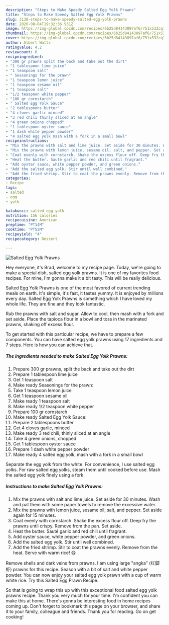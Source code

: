 ```yaml
---
description: "Steps to Make Speedy Salted Egg Yolk Prawns"
title: "Steps to Make Speedy Salted Egg Yolk Prawns"
slug: 3138-steps-to-make-speedy-salted-egg-yolk-prawns
date: 2020-08-04T19:32:36.931Z
image: https://img-global.cpcdn.com/recipes/6b25d84143897af6/751x532cq70/salted-egg-yolk-prawns-recipe-main-photo.jpg
thumbnail: https://img-global.cpcdn.com/recipes/6b25d84143897af6/751x532cq70/salted-egg-yolk-prawns-recipe-main-photo.jpg
cover: https://img-global.cpcdn.com/recipes/6b25d84143897af6/751x532cq70/salted-egg-yolk-prawns-recipe-main-photo.jpg
author: Albert Watts
ratingvalue: 4.2
reviewcount: 6
recipeingredient:
- "300 gr prawns split the back and take out the dirt"
- "1 tablespoon lime juice"
- "1 teaspoon salt"
- " Seasonings for the prawn"
- "1 teaspoon lemon juice"
- "1 teaspoon sesame oil"
- "1 teaspoon salt"
- "1/2 teaspoon white pepper"
- "100 gr cornstarch"
- " Salted Egg Yolk Sauce"
- "2 tablespoons butter"
- "4 cloves garlic minced"
- "3 red chili thinly sliced at an angle"
- "4 green onions chopped"
- "1 tablespoon oyster sauce"
- "1 dash white pepper powder"
- "4 salted egg yolk mash with a fork in a small bowl"
recipeinstructions:
- "Mix the prawns with salt and lime juice. Set aside for 30 minutes. Wash and pat them with some paper towels to remove the excessive water."
- "Mix the prawns with lemon juice, sesame oil, salt, and pepper. Set aside again for 15 minutes."
- "Coat evenly with cornstarch. Shake the excess flour off. Deep fry the prawns until crispy. Remove from the pan. Set aside."
- "Heat the butter. Sauté garlic and red chili until fragrant."
- "Add oyster sauce, white pepper powder, and green onions."
- "Add the salted egg yolk. Stir until well combined."
- "Add the fried shrimp. Stir to coat the prawns evenly. Remove from the heat. Serve with warm rice! 😋"
categories:
- Recipe
tags:
- salted
- egg
- yolk

katakunci: salted egg yolk 
nutrition: 156 calories
recipecuisine: American
preptime: "PT14M"
cooktime: "PT52M"
recipeyield: "4"
recipecategory: Dessert

---
```



![Salted Egg Yolk Prawns](https://img-global.cpcdn.com/recipes/6b25d84143897af6/751x532cq70/salted-egg-yolk-prawns-recipe-main-photo.jpg)

Hey everyone, it's Brad, welcome to my recipe page. Today, we're going to make a special dish, salted egg yolk prawns. It is one of my favorites food recipes. For mine, I'm gonna make it a bit tasty. This will be really delicious.

Salted Egg Yolk Prawns is one of the most favored of current trending meals on earth. It's simple, it's fast, it tastes yummy. It is enjoyed by millions every day. Salted Egg Yolk Prawns is something which I have loved my whole life. They are fine and they look fantastic.

Rub the prawns with salt and sugar. Allow to cool, then mash with a fork and set aside. Place the tapioca flour in a bowl and toss in the marinated prawns, shaking off excess flour.


To get started with this particular recipe, we have to prepare a few components. You can have salted egg yolk prawns using 17 ingredients and 7 steps. Here is how you can achieve that.

<!--inarticleads1-->

##### The ingredients needed to make Salted Egg Yolk Prawns:

1. Prepare 300 gr prawns, split the back and take out the dirt
1. Prepare 1 tablespoon lime juice
1. Get 1 teaspoon salt
1. Make ready  Seasonings for the prawn:
1. Take 1 teaspoon lemon juice
1. Get 1 teaspoon sesame oil
1. Make ready 1 teaspoon salt
1. Make ready 1/2 teaspoon white pepper
1. Prepare 100 gr cornstarch
1. Make ready  Salted Egg Yolk Sauce:
1. Prepare 2 tablespoons butter
1. Get 4 cloves garlic, minced
1. Make ready 3 red chili, thinly sliced at an angle
1. Take 4 green onions, chopped
1. Get 1 tablespoon oyster sauce
1. Prepare 1 dash white pepper powder
1. Make ready 4 salted egg yolk, mash with a fork in a small bowl


Separate the egg yolk from the white. For convenience, I use salted egg yolks. For raw salted egg yolks, steam them until cooked before use. Mash the salted egg yolk finely using a fork. 

<!--inarticleads2-->

##### Instructions to make Salted Egg Yolk Prawns:

1. Mix the prawns with salt and lime juice. Set aside for 30 minutes. Wash and pat them with some paper towels to remove the excessive water.
1. Mix the prawns with lemon juice, sesame oil, salt, and pepper. Set aside again for 15 minutes.
1. Coat evenly with cornstarch. Shake the excess flour off. Deep fry the prawns until crispy. Remove from the pan. Set aside.
1. Heat the butter. Sauté garlic and red chili until fragrant.
1. Add oyster sauce, white pepper powder, and green onions.
1. Add the salted egg yolk. Stir until well combined.
1. Add the fried shrimp. Stir to coat the prawns evenly. Remove from the heat. Serve with warm rice! 😋


Remove shells and dark veins from prawns. I am using large &#34;angka&#34; (红脚虾) prawns for this recipe. Season with a bit of salt and white pepper powder. You can now enjoy your salted egg yolk prawn with a cup of warm white rice. Try this Salted Egg Prawn Recipe. 

So that is going to wrap this up with this exceptional food salted egg yolk prawns recipe. Thank you very much for your time. I'm confident you can make this at home. There's gonna be interesting food in home recipes coming up. Don't forget to bookmark this page on your browser, and share it to your family, colleague and friends. Thank you for reading. Go on get cooking!
